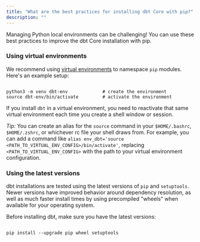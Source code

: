 ```yaml
---
title: "What are the best practices for installing dbt Core with pip?"
description: ""
---
```


Managing Python local environments can be challenging! You can use these best practices to improve the dbt Core installation with pip. 

### Using virtual environments

We recommend using [virtual environments](https://docs.python-guide.org/dev/virtualenvs/) to namespace `pip` modules. Here's an example setup:

```shell

python3 -m venv dbt-env				# create the environment
source dbt-env/bin/activate			# activate the environment

```

If you install `dbt` in a virtual environment, you need to reactivate that same virtual environment each time you create a shell window or session.

*Tip:* You can create an alias for the `source` command in your `$HOME/.bashrc`, `$HOME/.zshrc`, or whichever rc file your shell draws from. For example, you can add a command like `alias env_dbt='source <PATH_TO_VIRTUAL_ENV_CONFIG>/bin/activate'`, replacing `<PATH_TO_VIRTUAL_ENV_CONFIG>` with the path to your virtual environment configuration.

### Using the latest versions

dbt installations are tested using the latest versions of `pip` and `setuptools`. Newer versions have improved behavior around dependency resolution, as well as much faster install times by using precompiled "wheels" when available for your operating system.

Before installing dbt, make sure you have the latest versions:

```shell

pip install --upgrade pip wheel setuptools

```
